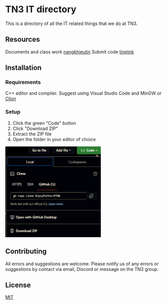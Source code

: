 # TN3 IT directory

This is a directory of all the IT related things that we do at TN3.

## Resources

Documents and class work [nangkhieutin](http://nangkhieutin.com/)
Submit code [tinptnk](http://www.tinptnk.com/login.php)

## Installation

### Requirements

C++ editor and compiler. Suggest using Visual Studio Code and MinGW or [Clion](https://www.jetbrains.com/clion/)

### Setup

1. Click the green "Code" button
2. Click "Download ZIP"
3. Extract the ZIP file
4. Open the folder in your editor of choice

<img src="img_1.png" alt="Step 2" style="height: 285px; width:300px;"/>

## Contributing

All errors and suggestions are welcome. Please notify us of any errors or suggestions by contact via email, Discord or
message on the TN3 group.

## License

[MIT](https://choosealicense.com/licenses/mit/)
